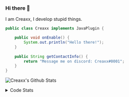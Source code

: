 ### Hi there 👋

I am Creaxx, I develop stupid things. 

```java
public class Creaxx implements JavaPlugin {

    public void onEnable() {
        System.out.println("Hello there!");
    }
    
    public String getContactInfo() {
        return "Message me on discord: Creaxx#0001";
    }
}
```

![Creaxx's Github Stats](https://github-readme-stats.vercel.app/api?username=CreaxxOG&show_icons=true&theme=dark&count_private=true)

<details>
  <summary>Code Stats</summary>

<!--START_SECTION:waka-->
![Code Time](http://img.shields.io/badge/Code%20Time-1%2C078%20hrs%2021%20mins-blue)

![Lines of code](https://img.shields.io/badge/From%20Hello%20World%20I%27ve%20Written-166%20lines%20of%20code-blue)

**🐱 My GitHub Data** 

> 🏆 104 Contributions in the Year 2023
 > 
> 📦 66.2 kB Used in GitHub's Storage 
 > 
> 🚫 Not Opted to Hire
 > 
> 📜 4 Public Repositories 
 > 
> 🔑 2 Private Repositories  
 > 
**I'm an Early 🐤** 

```text
🌞 Morning    52 commits     █░░░░░░░░░░░░░░░░░░░░░░░░   6.0% 
🌆 Daytime    458 commits    █████████████░░░░░░░░░░░░   52.83% 
🌃 Evening    338 commits    █████████░░░░░░░░░░░░░░░░   38.99% 
🌙 Night      19 commits     ░░░░░░░░░░░░░░░░░░░░░░░░░   2.19%

```
📅 **I'm Most Productive on Saturday** 

```text
Monday       78 commits     ██░░░░░░░░░░░░░░░░░░░░░░░   9.0% 
Tuesday      102 commits    ███░░░░░░░░░░░░░░░░░░░░░░   11.76% 
Wednesday    85 commits     ██░░░░░░░░░░░░░░░░░░░░░░░   9.8% 
Thursday     129 commits    ███░░░░░░░░░░░░░░░░░░░░░░   14.88% 
Friday       118 commits    ███░░░░░░░░░░░░░░░░░░░░░░   13.61% 
Saturday     241 commits    ███████░░░░░░░░░░░░░░░░░░   27.8% 
Sunday       114 commits    ███░░░░░░░░░░░░░░░░░░░░░░   13.15%

```


📊 **This Week I Spent My Time On** 

```text
💬 Programming Languages: 
Java                     22 hrs 52 mins      ██████████████████████░░░   90.05% 
Kotlin                   1 hr 4 mins         █░░░░░░░░░░░░░░░░░░░░░░░░   4.21% 
YAML                     47 mins             ░░░░░░░░░░░░░░░░░░░░░░░░░   3.12% 
XML                      24 mins             ░░░░░░░░░░░░░░░░░░░░░░░░░   1.6% 
IDEA_MODULE              4 mins              ░░░░░░░░░░░░░░░░░░░░░░░░░   0.27%

🔥 Editors: 
IntelliJ                 25 hrs 23 mins      █████████████████████████   100.0%

```

**I Mostly Code in Java** 

```text
Java                     13 repos            ████████████████░░░░░░░░░   65.0% 
Kotlin                   6 repos             ███████░░░░░░░░░░░░░░░░░░   30.0% 
EJS                      1 repo              █░░░░░░░░░░░░░░░░░░░░░░░░   5.0%

```



 Last Updated on 07/01/2023 12:34:35 UTC
<!--END_SECTION:waka-->
</details>
